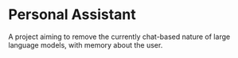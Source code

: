 # Personal Assistant

A project aiming to remove the currently chat-based nature of large language models, with memory about the user.

